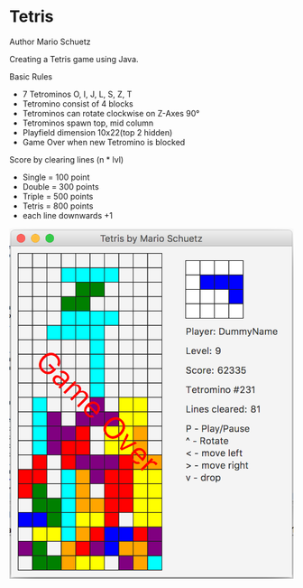 # Tetris
Author Mario Schuetz

Creating a Tetris game using Java.

Basic Rules
- 7 Tetrominos O, I, J, L, S, Z, T
- Tetromino consist of 4 blocks
- Tetrominos can rotate clockwise on Z-Axes 90°
- Tetrominos spawn top, mid column
- Playfield dimension 10x22(top 2 hidden)
- Game Over when new Tetromino is blocked

Score by clearing lines (n * lvl)
- Single = 100 point
- Double = 300 points
- Triple = 500 points
- Tetris = 800 points
- each line downwards +1

![alt text](https://github.com/mayo-s/Tetris/blob/master/tetris.png?raw=true "Screenshot of Tetris by Mario Schuetz")


